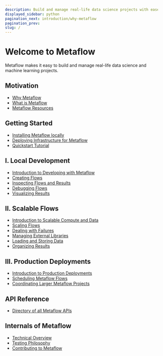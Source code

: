 ```yaml
---
description: Build and manage real-life data science projects with ease.
displayed_sidebar: python
pagination_next: introduction/why-metaflow
pagination_prev:
slug: /
---
```


# Welcome to Metaflow

Metaflow makes it easy to build and manage real-life data science and machine learning projects.

<div className="tocList">

## Motivation

- [Why Metaflow](introduction/why-metaflow)
- [What is Metaflow](introduction/what-is-metaflow)
- [Metaflow Resources](introduction/metaflow-resources)

## Getting Started

- [Installing Metaflow locally](getting-started/install)
- [Deploying Infrastructure for Metaflow](getting-started/infrastructure)
- [Quickstart Tutorial](getting-started/tutorials/)

## I. Local Development

- [Introduction to Developing with Metaflow](metaflow/introduction)
- [Creating Flows](metaflow/basics)
- [Inspecting Flows and Results](metaflow/client)
- [Debugging Flows](metaflow/debugging)
- [Visualizing Results](metaflow/visualizing-results/)

## II. Scalable Flows

- [Introduction to Scalable Compute and Data](scaling/introduction)
- [Scaling Flows](scaling/remote-tasks/introduction)
- [Dealing with Failures](scaling/failures)
- [Managing External Libraries](scaling/dependencies)
- [Loading and Storing Data](scaling/data)
- [Organizing Results](scaling/tagging)

## III. Production Deployments

- [Introduction to Production Deployments](production/introduction)
- [Scheduling Metaflow Flows](production/scheduling-metaflow-flows/introduction)
- [Coordinating Larger Metaflow Projects](production/coordinating-larger-metaflow-projects)

## API Reference

- [Directory of all Metaflow APIs](api/)

## Internals of Metaflow

- [Technical Overview](internals/technical-overview)
- [Testing Philosophy](internals/testing-philosophy)
- [Contributing to Metaflow](internals/contributing)


<!--

## Old

- [Release Notes](introduction/release-notes)
- [Roadmap](introduction/roadmap)
- [Get in Touch](introduction/getting-in-touch)
- [Metaflow on AWS](metaflow-on-aws)
- [Metaflow Sandbox](metaflow-on-aws/metaflow-sandbox)
- [Deploying to AWS](metaflow-on-aws/deploy-to-aws)

-->

</div>